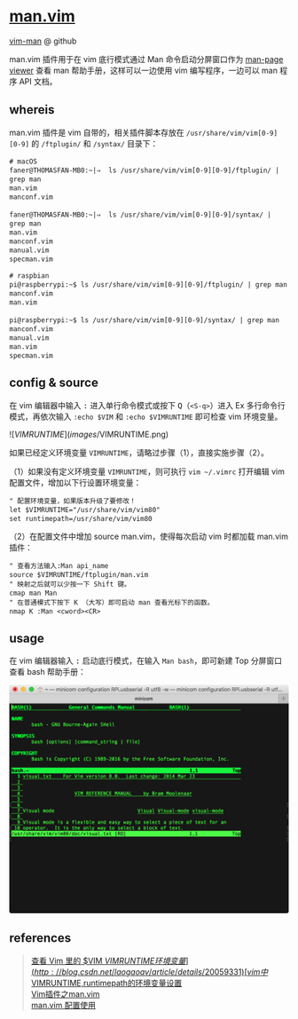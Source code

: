 # [man.vim](http://www.vim.org/scripts/script.php?script_id=5615)  
[vim-man](https://github.com/vim-utils/vim-man) @ github  

man.vim 插件用于在 vim 底行模式通过 Man 命令启动分屏窗口作为 [man-page viewer](http://vim.wikia.com/wiki/Using_vim_as_a_man-page_viewer_under_Unix) 查看 man 帮助手册，这样可以一边使用 vim 编写程序，一边可以 man 程序 API 文档。  

## whereis
man.vim 插件是 vim 自带的，相关插件脚本存放在 `/usr/share/vim/vim[0-9][0-9]` 的 `/ftplugin/` 和  `/syntax/` 目录下：  

```Shell
# macOS
faner@THOMASFAN-MB0:~|⇒  ls /usr/share/vim/vim[0-9][0-9]/ftplugin/ | grep man
man.vim
manconf.vim

faner@THOMASFAN-MB0:~|⇒  ls /usr/share/vim/vim[0-9][0-9]/syntax/ | grep man
man.vim
manconf.vim
manual.vim
specman.vim
```

```Shell
# raspbian
pi@raspberrypi:~$ ls /usr/share/vim/vim[0-9][0-9]/ftplugin/ | grep man
manconf.vim
man.vim

pi@raspberrypi:~$ ls /usr/share/vim/vim[0-9][0-9]/syntax/ | grep man                            
manconf.vim
manual.vim
man.vim
specman.vim
```

## config & source
在 vim 编辑器中输入 <kbd>:</kbd> 进入单行命令模式或按下 <kbd>Q</kbd>（`<S-q>`）进入 Ex 多行命令行模式，再依次输入 `:echo $VIM` 和 `:echo $VIMRUNTIME` 即可检查 vim 环境变量。

![$VIMRUNTIME](images/$VIMRUNTIME.png)

如果已经定义环境变量 `VIMRUNTIME`，请略过步骤（1），直接实施步骤（2）。

（1）如果没有定义环境变量 `VIMRUNTIME`，则可执行 `vim ~/.vimrc` 打开编辑 vim 配置文件，增加以下行设置环境变量：

```Shell
" 配置环境变量，如果版本升级了要修改！                                      
let $VIMRUNTIME="/usr/share/vim/vim80"
set runtimepath=/usr/share/vim/vim80
```

（2）在配置文件中增加 source man.vim，使得每次启动 vim 时都加载 man.vim 插件：

```Shell
" 查看方法输入:Man api_name
source $VIMRUNTIME/ftplugin/man.vim
" 映射之后就可以少按一下 Shift 键。
cmap man Man
" 在普通模式下按下 K （大写）即可启动 man 查看光标下的函数。
nmap K :Man <cword><CR>
```

## usage
在 vim 编辑器输入 <kbd>:</kbd> 启动底行模式，在输入 `Man bash`，即可新建 Top 分屏窗口查看 bash 帮助手册：

![Man-Page-Viewer-in-VIM](images/Man-Page-Viewer-in-VIM.png)

## references

> [查看 Vim 里的 $VIM $VIMRUNTIME 环境变量](http://blog.csdn.net/laogaoav/article/details/20059331)  
> [vim中$VIMRUNTIME,runtimepath的环境变量设置](http://blog.csdn.net/rainysia/article/details/7067091)  
> [Vim插件之man.vim](http://blog.chinaunix.net/uid-12845622-id-2010581.html)  
> [man.vim 配置使用](http://www.cnblogs.com/eddy-he/archive/2012/09/13/vim_man.html)  
